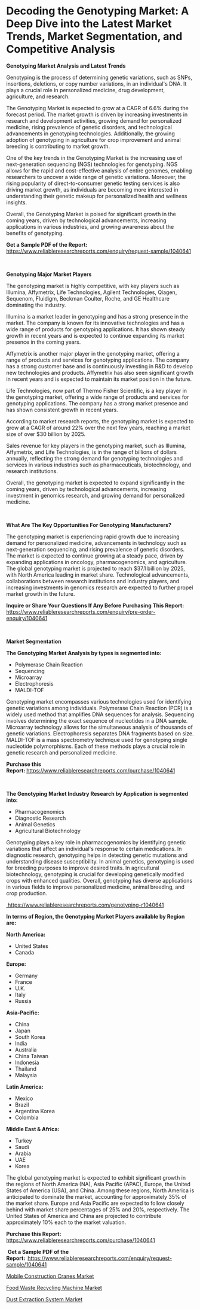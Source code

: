 <p><h1>Decoding the Genotyping Market: A Deep Dive into the Latest Market Trends, Market Segmentation, and Competitive Analysis</h1></p><p><strong>Genotyping Market Analysis and Latest Trends</strong></p>
<p><p>Genotyping is the process of determining genetic variations, such as SNPs, insertions, deletions, or copy number variations, in an individual's DNA. It plays a crucial role in personalized medicine, drug development, agriculture, and research.</p><p>The Genotyping Market is expected to grow at a CAGR of 6.6% during the forecast period. The market growth is driven by increasing investments in research and development activities, growing demand for personalized medicine, rising prevalence of genetic disorders, and technological advancements in genotyping technologies. Additionally, the growing adoption of genotyping in agriculture for crop improvement and animal breeding is contributing to market growth.</p><p>One of the key trends in the Genotyping Market is the increasing use of next-generation sequencing (NGS) technologies for genotyping. NGS allows for the rapid and cost-effective analysis of entire genomes, enabling researchers to uncover a wide range of genetic variations. Moreover, the rising popularity of direct-to-consumer genetic testing services is also driving market growth, as individuals are becoming more interested in understanding their genetic makeup for personalized health and wellness insights.</p><p>Overall, the Genotyping Market is poised for significant growth in the coming years, driven by technological advancements, increasing applications in various industries, and growing awareness about the benefits of genotyping.</p></p>
<p><strong>Get a Sample PDF of the Report:&nbsp;</strong> <a href="https://www.reliableresearchreports.com/enquiry/request-sample/1040641">https://www.reliableresearchreports.com/enquiry/request-sample/1040641</a></p>
<p>&nbsp;</p>
<p><strong>Genotyping Major Market Players</strong></p>
<p><p>The genotyping market is highly competitive, with key players such as Illumina, Affymetrix, Life Technologies, Agilent Technologies, Qiagen, Sequenom, Fluidigm, Beckman Coulter, Roche, and GE Healthcare dominating the industry. </p><p>Illumina is a market leader in genotyping and has a strong presence in the market. The company is known for its innovative technologies and has a wide range of products for genotyping applications. It has shown steady growth in recent years and is expected to continue expanding its market presence in the coming years.</p><p>Affymetrix is another major player in the genotyping market, offering a range of products and services for genotyping applications. The company has a strong customer base and is continuously investing in R&D to develop new technologies and products. Affymetrix has also seen significant growth in recent years and is expected to maintain its market position in the future.</p><p>Life Technologies, now part of Thermo Fisher Scientific, is a key player in the genotyping market, offering a wide range of products and services for genotyping applications. The company has a strong market presence and has shown consistent growth in recent years.</p><p>According to market research reports, the genotyping market is expected to grow at a CAGR of around 22% over the next few years, reaching a market size of over $30 billion by 2025. </p><p>Sales revenue for key players in the genotyping market, such as Illumina, Affymetrix, and Life Technologies, is in the range of billions of dollars annually, reflecting the strong demand for genotyping technologies and services in various industries such as pharmaceuticals, biotechnology, and research institutions. </p><p>Overall, the genotyping market is expected to expand significantly in the coming years, driven by technological advancements, increasing investment in genomics research, and growing demand for personalized medicine.</p></p>
<p>&nbsp;</p>
<p><strong>What Are The Key Opportunities For Genotyping Manufacturers?</strong></p>
<p><p>The genotyping market is experiencing rapid growth due to increasing demand for personalized medicine, advancements in technology such as next-generation sequencing, and rising prevalence of genetic disorders. The market is expected to continue growing at a steady pace, driven by expanding applications in oncology, pharmacogenomics, and agriculture. The global genotyping market is projected to reach $37.1 billion by 2025, with North America leading in market share. Technological advancements, collaborations between research institutions and industry players, and increasing investments in genomics research are expected to further propel market growth in the future.</p></p>
<p><strong>Inquire or Share Your Questions If Any Before Purchasing This Report:</strong> <a href="https://www.reliableresearchreports.com/enquiry/pre-order-enquiry/1040641">https://www.reliableresearchreports.com/enquiry/pre-order-enquiry/1040641</a></p>
<p>&nbsp;</p>
<p><strong>Market Segmentation</strong></p>
<p><strong>The Genotyping Market Analysis by types is segmented into:</strong></p>
<p><ul><li>Polymerase Chain Reaction</li><li>Sequencing</li><li>Microarray</li><li>Electrophoresis</li><li>MALDI-TOF</li></ul></p>
<p><p>Genotyping market encompasses various technologies used for identifying genetic variations among individuals. Polymerase Chain Reaction (PCR) is a widely used method that amplifies DNA sequences for analysis. Sequencing involves determining the exact sequence of nucleotides in a DNA sample. Microarray technology allows for the simultaneous analysis of thousands of genetic variations. Electrophoresis separates DNA fragments based on size. MALDI-TOF is a mass spectrometry technique used for genotyping single nucleotide polymorphisms. Each of these methods plays a crucial role in genetic research and personalized medicine.</p></p>
<p><strong>Purchase this Report:&nbsp;</strong><a href="https://www.reliableresearchreports.com/purchase/1040641">https://www.reliableresearchreports.com/purchase/1040641</a></p>
<p>&nbsp;</p>
<p><strong>The Genotyping Market Industry Research by Application is segmented into:</strong></p>
<p><ul><li>Pharmacogenomics</li><li>Diagnostic Research</li><li>Animal Genetics</li><li>Agricultural Biotechnology</li></ul></p>
<p><p>Genotyping plays a key role in pharmacogenomics by identifying genetic variations that affect an individual's response to certain medications. In diagnostic research, genotyping helps in detecting genetic mutations and understanding disease susceptibility. In animal genetics, genotyping is used for breeding purposes to improve desired traits. In agricultural biotechnology, genotyping is crucial for developing genetically modified crops with enhanced qualities. Overall, genotyping has diverse applications in various fields to improve personalized medicine, animal breeding, and crop production.</p></p>
<p><a href="https://www.reliableresearchreports.com/genotyping-r1040641">&nbsp;https://www.reliableresearchreports.com/genotyping-r1040641</a></p>
<p><strong>In terms of Region, the Genotyping Market Players available by Region are:</strong></p>
<p>
    <p> <strong> North America: </strong>
        <ul>
            <li>United States</li>
            <li>Canada</li>
        </ul>
        </p> 
    <p> <strong> Europe: </strong>
        <ul>
            <li>Germany</li>
            <li>France</li>
            <li>U.K.</li>
            <li>Italy</li>
            <li>Russia</li>
        </ul>
        </p> 
    <p> <strong> Asia-Pacific: </strong>
        <ul>
            <li>China</li>
            <li>Japan</li>
            <li>South Korea</li>
            <li>India</li>
            <li>Australia</li>
            <li>China Taiwan</li>
            <li>Indonesia</li>
            <li>Thailand</li>
            <li>Malaysia</li>
        </ul>
        </p> 
    <p> <strong> Latin America: </strong>
        <ul>
            <li>Mexico</li>
            <li>Brazil</li>
            <li>Argentina Korea</li>
            <li>Colombia</li>
        </ul>
        </p> 
    <p> <strong> Middle East & Africa: </strong>
        <ul>
            <li>Turkey</li>
            <li>Saudi</li>
            <li>Arabia</li>
            <li>UAE</li>
            <li>Korea</li>
        </ul>
    </p>
    </p>
<p><p>The global genotyping market is expected to exhibit significant growth in the regions of North America (NA), Asia Pacific (APAC), Europe, the United States of America (USA), and China. Among these regions, North America is anticipated to dominate the market, accounting for approximately 35% of the market share. Europe and Asia Pacific are expected to follow closely behind with market share percentages of 25% and 20%, respectively. The United States of America and China are projected to contribute approximately 10% each to the market valuation.</p></p>
<p><strong>Purchase this Report: </strong><a href="https://www.reliableresearchreports.com/purchase/1040641">https://www.reliableresearchreports.com/purchase/1040641</a></p>
<p>&nbsp;<strong>Get a Sample PDF of the Report:&nbsp;&nbsp;</strong><a href="https://www.reliableresearchreports.com/enquiry/request-sample/1040641">https://www.reliableresearchreports.com/enquiry/request-sample/1040641</a></p>
<p><strong></strong></p>
<p><p><a href="https://view.publitas.com/reportprime-1/mobile-construction-cranes-market-insights-into-market-cagr-market-trends-and-growth-strategies/">Mobile Construction Cranes Market</a></p><p><a href="https://view.publitas.com/reportprime-1/food-waste-recycling-machine-market-insight-market-trends-growth-forecasted-from-2024-to-2031/">Food Waste Recycling Machine Market</a></p><p><a href="https://view.publitas.com/reportprime-1/dust-extraction-system-market-exploring-market-share-market-trends-and-future-growth/">Dust Extraction System Market</a></p></p>